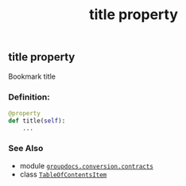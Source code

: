 ﻿---
title: title property
second_title: GroupDocs.Conversion for Python via .NET API References
description: 
type: docs
weight: 40
url: /python-net/groupdocs.conversion.contracts/tableofcontentsitem/title/
is_root: false
---

## title property


Bookmark title
### Definition:
```python
@property
def title(self):
    ...
```

### See Also
* module [`groupdocs.conversion.contracts`](../../)
* class [`TableOfContentsItem`](/conversion/python-net/groupdocs.conversion.contracts/tableofcontentsitem)
